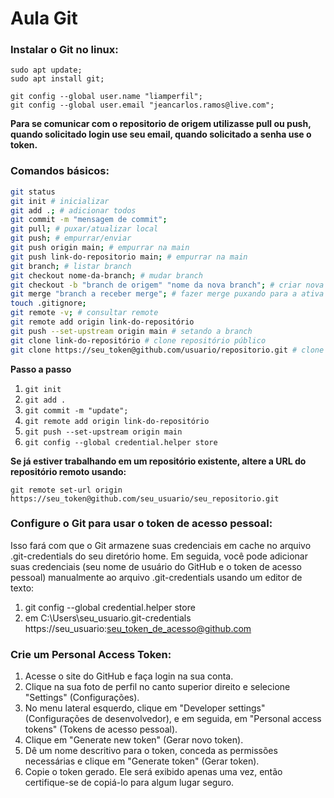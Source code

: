 # Aula Git

### Instalar o Git no linux:
```
sudo apt update;
sudo apt install git;
```
```
git config --global user.name "liamperfil";
git config --global user.email "jeancarlos.ramos@live.com";
```

**Para se comunicar com o repositorio de origem utilizasse pull ou push, quando solicitado login use seu email, quando solicitado a senha use o token.**
### Comandos básicos:
```bash
git status
git init # inicializar
git add .; # adicionar todos
git commit -m "mensagem de commit";
git pull; # puxar/atualizar local
git push; # empurrar/enviar
git push origin main; # empurrar na main
git push link-do-repositorio main; # empurrar na main
git branch; # listar branch
git checkout nome-da-branch; # mudar branch
git checkout -b "branch de origem" "nome da nova branch"; # criar nova branch
git merge "branch a receber merge"; # fazer merge puxando para a ativa
touch .gitignore;
git remote -v; # consultar remote
git remote add origin link-do-repositório
git push --set-upstream origin main # setando a branch
git clone link-do-repositório # clone repositório público
git clone https://seu_token@github.com/usuario/repositorio.git # clone repositório privado
```

**Passo a passo**
 1. ``git init``
 2. ``git add .``
 3. ``git commit -m "update";``
 4. ``git remote add origin link-do-repositório``
 5. ``git push --set-upstream origin main``
 6. ``git config --global credential.helper store``

**Se já estiver trabalhando em um repositório existente, altere a URL do repositório remoto usando:**
```
git remote set-url origin https://seu_token@github.com/seu_usuario/seu_repositorio.git
```
### Configure o Git para usar o token de acesso pessoal:
Isso fará com que o Git armazene suas credenciais em cache no arquivo .git-credentials do seu diretório home. Em seguida, você pode adicionar suas credenciais (seu nome de usuário do GitHub e o token de acesso pessoal) manualmente ao arquivo .git-credentials usando um editor de texto:
 1. git config --global credential.helper store
 2. em C:\Users\seu_usuario\.git-credentials https://seu_usuario:seu_token_de_acesso@github.com

### Crie um Personal Access Token:
1. Acesse o site do GitHub e faça login na sua conta.
2. Clique na sua foto de perfil no canto superior direito e selecione "Settings" (Configurações).
3. No menu lateral esquerdo, clique em "Developer settings" (Configurações de desenvolvedor), e em seguida, em "Personal access tokens" (Tokens de acesso pessoal).
4. Clique em "Generate new token" (Gerar novo token).
5. Dê um nome descritivo para o token, conceda as permissões necessárias e clique em "Generate token" (Gerar token).
6. Copie o token gerado. Ele será exibido apenas uma vez, então certifique-se de copiá-lo para algum lugar seguro.
